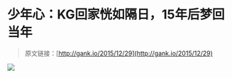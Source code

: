 # 少年心：KG回家恍如隔日，15年后梦回当年

> 原文链接：[http://gank.io/2015/12/29](http://gank.io/2015/12/29)

![](http://ww2.sinaimg.cn/large/7a8aed7bjw1ezgal5vpjfj20go0p0adq.jpg)

